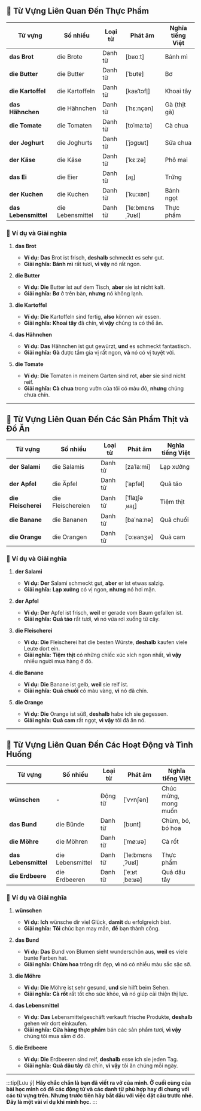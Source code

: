 ## **🍞 Từ Vựng Liên Quan Đến Thực Phẩm**

|**Từ vựng**|**Số nhiều**|**Loại từ**|**Phát âm**|**Nghĩa tiếng Việt**|
|---|---|---|---|---|
|**das Brot**|die Brote|Danh từ|[bʁoːt]|Bánh mì|
|**die Butter**|die Butter|Danh từ|[ˈbʊtɐ]|Bơ|
|**die Kartoffel**|die Kartoffeln|Danh từ|[kaʁˈtɔfl̩]|Khoai tây|
|**das Hähnchen**|die Hähnchen|Danh từ|[ˈhɛːnçən]|Gà (thịt gà)|
|**die Tomate**|die Tomaten|Danh từ|[toˈmaːtə]|Cà chua|
|**der Joghurt**|die Joghurts|Danh từ|[ˈjɔɡʊʁt]|Sữa chua|
|**der Käse**|die Käse|Danh từ|[ˈkɛːzə]|Phô mai|
|**das Ei**|die Eier|Danh từ|[aɪ̯]|Trứng|
|**der Kuchen**|die Kuchen|Danh từ|[ˈkuːxən]|Bánh ngọt|
|**das Lebensmittel**|die Lebensmittel|Danh từ|[ˈleːbmɛnsˌʔʊʁl]|Thực phẩm|

### **📌 Ví dụ và Giải nghĩa**

1. **das Brot**
    
    - **Ví dụ:** **Das** Brot ist frisch, **deshalb** schmeckt es sehr gut.
    - **Giải nghĩa:** **Bánh mì** rất tươi, **vì vậy** nó rất ngon.
2. **die Butter**
    
    - **Ví dụ:** **Die** Butter ist auf dem Tisch, **aber** sie ist nicht kalt.
    - **Giải nghĩa:** **Bơ** ở trên bàn, **nhưng** nó không lạnh.
3. **die Kartoffel**
    
    - **Ví dụ:** **Die** Kartoffeln sind fertig, **also** können wir essen.
    - **Giải nghĩa:** **Khoai tây** đã chín, **vì vậy** chúng ta có thể ăn.
4. **das Hähnchen**
    
    - **Ví dụ:** **Das** Hähnchen ist gut gewürzt, **und** es schmeckt fantastisch.
    - **Giải nghĩa:** **Gà** được tẩm gia vị rất ngon, **và** nó có vị tuyệt vời.
5. **die Tomate**
    
    - **Ví dụ:** **Die** Tomaten in meinem Garten sind rot, **aber** sie sind nicht reif.
    - **Giải nghĩa:** **Cà chua** trong vườn của tôi có màu đỏ, **nhưng** chúng chưa chín.

---
## **🥩 Từ Vựng Liên Quan Đến Các Sản Phẩm Thịt và Đồ Ăn**

|**Từ vựng**|**Số nhiều**|**Loại từ**|**Phát âm**|**Nghĩa tiếng Việt**|
|---|---|---|---|---|
|**der Salami**|die Salamis|Danh từ|[zaˈlaːmi]|Lạp xưởng|
|**der Apfel**|die Äpfel|Danh từ|[ˈapfəl]|Quả táo|
|**die Fleischerei**|die Fleischereien|Danh từ|[ˈflaɪ̯ʃəˌʁaɪ̯]|Tiệm thịt|
|**die Banane**|die Bananen|Danh từ|[baˈnaːnə]|Quả chuối|
|**die Orange**|die Orangen|Danh từ|[ˈoːʁanʒə]|Quả cam|

### **📌 Ví dụ và Giải nghĩa**

1. **der Salami**
    
    - **Ví dụ:** **Der** Salami schmeckt gut, **aber** er ist etwas salzig.
    - **Giải nghĩa:** **Lạp xưởng** có vị ngon, **nhưng** nó hơi mặn.
2. **der Apfel**
    
    - **Ví dụ:** **Der** Apfel ist frisch, **weil** er gerade vom Baum gefallen ist.
    - **Giải nghĩa:** **Quả táo** rất tươi, **vì** nó vừa rơi xuống từ cây.
3. **die Fleischerei**
    
    - **Ví dụ:** **Die** Fleischerei hat die besten Würste, **deshalb** kaufen viele Leute dort ein.
    - **Giải nghĩa:** **Tiệm thịt** có những chiếc xúc xích ngon nhất, **vì vậy** nhiều người mua hàng ở đó.
4. **die Banane**
    
    - **Ví dụ:** **Die** Banane ist gelb, **weil** sie reif ist.
    - **Giải nghĩa:** **Quả chuối** có màu vàng, **vì** nó đã chín.
5. **die Orange**
    
    - **Ví dụ:** **Die** Orange ist süß, **deshalb** habe ich sie gegessen.
    - **Giải nghĩa:** **Quả cam** rất ngọt, **vì vậy** tôi đã ăn nó.

---
## **🎯 Từ Vựng Liên Quan Đến Các Hoạt Động và Tình Huống**

|**Từ vựng**|**Số nhiều**|**Loại từ**|**Phát âm**|**Nghĩa tiếng Việt**|
|---|---|---|---|---|
|**wünschen**|-|Động từ|[ˈvʏnʃən]|Chúc mừng, mong muốn|
|**das Bund**|die Bünde|Danh từ|[bʊnt]|Chùm, bó, bó hoa|
|**die Möhre**|die Möhren|Danh từ|[ˈmøːʁə]|Cà rốt|
|**das Lebensmittel**|die Lebensmittel|Danh từ|[ˈleːbmɛnsˌʔʊʁl]|Thực phẩm|
|**die Erdbeere**|die Erdbeeren|Danh từ|[ˈeːʁtˌbeːʁə]|Quả dâu tây|

### **📌 Ví dụ và Giải nghĩa**

1. **wünschen**
    
    - **Ví dụ:** **Ich** wünsche dir viel Glück, **damit** du erfolgreich bist.
    - **Giải nghĩa:** **Tôi** chúc bạn may mắn, **để** bạn thành công.
2. **das Bund**
    
    - **Ví dụ:** **Das** Bund von Blumen sieht wunderschön aus, **weil** es viele bunte Farben hat.
    - **Giải nghĩa:** **Chùm hoa** trông rất đẹp, **vì** nó có nhiều màu sắc sặc sỡ.
3. **die Möhre**
    
    - **Ví dụ:** **Die** Möhre ist sehr gesund, **und** sie hilft beim Sehen.
    - **Giải nghĩa:** **Cà rốt** rất tốt cho sức khỏe, **và** nó giúp cải thiện thị lực.
4. **das Lebensmittel**
    
    - **Ví dụ:** **Das** Lebensmittelgeschäft verkauft frische Produkte, **deshalb** gehen wir dort einkaufen.
    - **Giải nghĩa:** **Cửa hàng thực phẩm** bán các sản phẩm tươi, **vì vậy** chúng tôi mua sắm ở đó.
5. **die Erdbeere**
    
    - **Ví dụ:** **Die** Erdbeeren sind reif, **deshalb** esse ich sie jeden Tag.
    - **Giải nghĩa:** **Quả dâu tây** đã chín, **vì vậy** tôi ăn chúng mỗi ngày.


---
:::tip[Lưu ý]
**Hãy chắc chắn là bạn đã viết ra vở của mình. Ở cuối cùng của bài học mình có để các động từ và các danh từ phù hợp hay đi chung với các từ vựng trên. Nhưng trước tiên hãy bắt đầu với việc đặt câu trước nhé. Đây là một vài ví dụ khi mình học.**
:::